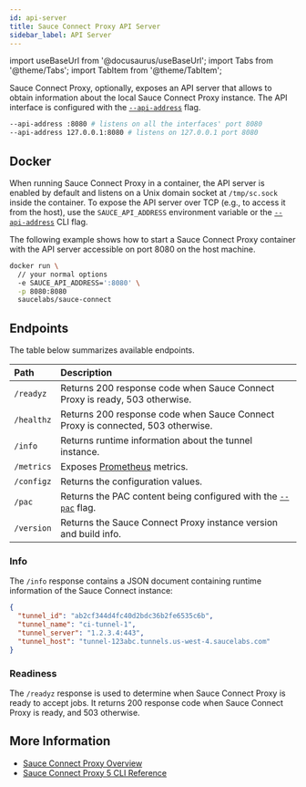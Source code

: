 ```yaml
---
id: api-server
title: Sauce Connect Proxy API Server
sidebar_label: API Server
---
```


import useBaseUrl from '@docusaurus/useBaseUrl';
import Tabs from '@theme/Tabs';
import TabItem from '@theme/TabItem';

Sauce Connect Proxy, optionally, exposes an API server that allows to obtain information about the local Sauce Connect Proxy instance.
The API interface is configured with the [`--api-address`](/dev/cli/sauce-connect-5/run/#api-address)
flag.

```bash
--api-address :8080 # listens on all the interfaces' port 8080
--api-address 127.0.0.1:8080 # listens on 127.0.0.1 port 8080
```

## Docker

When running Sauce Connect Proxy in a container, the API server is enabled by default and listens on a Unix domain socket at `/tmp/sc.sock` inside the container.
To expose the API server over TCP (e.g., to access it from the host), use the `SAUCE_API_ADDRESS` environment variable or the [`--api-address`](/dev/cli/sauce-connect-5/run/#api-address) CLI flag.

The following example shows how to start a Sauce Connect Proxy container with the API server accessible on port 8080 on the host machine.

```bash
docker run \
  // your normal options
  -e SAUCE_API_ADDRESS=':8080' \
  -p 8080:8080
  saucelabs/sauce-connect
```

## Endpoints

The table below summarizes available endpoints.

| Path       | Description                                                                                          |
| :--------- |:-----------------------------------------------------------------------------------------------------|
| `/readyz`  | Returns 200 response code when Sauce Connect Proxy is ready, 503 otherwise.                          |
| `/healthz` | Returns 200 response code when Sauce Connect Proxy is connected, 503 otherwise.                      |
| `/info`    | Returns runtime information about the tunnel instance.                                               |
| `/metrics` | Exposes [Prometheus](https://prometheus.io/) metrics.                                                |
| `/configz` | Returns the configuration values.                                                                    |
| `/pac`     | Returns the PAC content being configured with the [`--pac`](/dev/cli/sauce-connect-5/run/#pac) flag. |
| `/version` | Returns the Sauce Connect Proxy instance version and build info.                                     |

### Info

The `/info` response contains a JSON document containing runtime information of the Sauce Connect instance:

```json
{
  "tunnel_id": "ab2cf344d4fc40d2bdc36b2fe6535c6b",
  "tunnel_name": "ci-tunnel-1",
  "tunnel_server": "1.2.3.4:443",
  "tunnel_host": "tunnel-123abc.tunnels.us-west-4.saucelabs.com"
}
```

### Readiness

The `/readyz` response is used to determine when Sauce Connect Proxy is ready to accept jobs. It returns 200 response code when Sauce Connect Proxy is ready, and 503 otherwise.

## More Information

- [Sauce Connect Proxy Overview](/secure-connections/sauce-connect/)
- [Sauce Connect Proxy 5 CLI Reference](/dev/cli/sauce-connect-5/run/)
